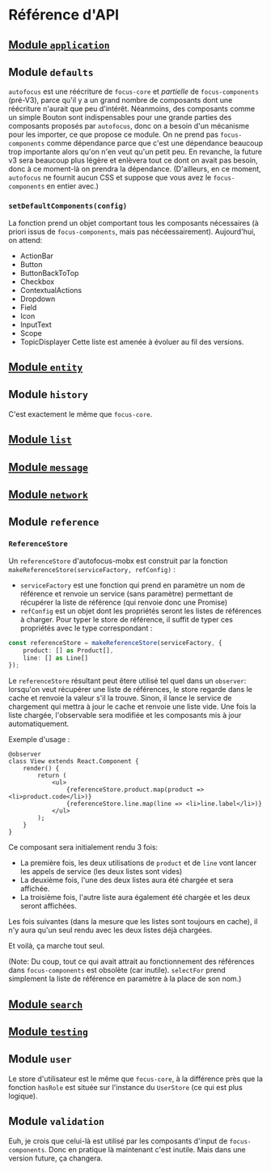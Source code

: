# Référence d'API
## [Module `application`](application)

## Module `defaults`
`autofocus` est une réécriture de `focus-core` et *partielle* de `focus-components` (pré-V3), parce qu'il y a un grand nombre de composants dont une réécriture n'aurait que peu d'intérêt. Néanmoins, des composants comme un simple Bouton sont indispensables pour une grande parties des composants proposés par `autofocus`, donc on a besoin d'un mécanisme pour les importer, ce que propose ce module. On ne prend pas `focus-components` comme dépendance parce que c'est une dépendance beaucoup trop importante alors qu'on n'en veut qu'un petit peu. En revanche, la future v3 sera beaucoup plus légère et enlèvera tout ce dont on avait pas besoin, donc à ce moment-là on prendra la dépendance. (D'ailleurs, en ce moment, `autofocus` ne fournit aucun CSS et suppose que vous avez le `focus-components` en entier avec.)

### `setDefaultComponents(config)`
La fonction prend un objet comportant tous les composants nécessaires (à priori issus de `focus-components`, mais pas nécéessairement). Aujourd'hui, on attend:
- ActionBar
- Button
- ButtonBackToTop
- Checkbox
- ContextualActions
- Dropdown
- Field
- Icon
- InputText
- Scope
- TopicDisplayer
Cette liste est amenée à évoluer au fil des versions.

## [Module `entity`](entity)

## Module `history`
C'est exactement le même que `focus-core`.

## [Module `list`](list)
## [Module `message`](message)
## [Module `network`](network)

## Module `reference`
### `ReferenceStore`
Un `referenceStore` d'autofocus-mobx est construit par la fonction `makeReferenceStore(serviceFactory, refConfig)` :
* `serviceFactory` est une fonction qui prend en paramètre un nom de référence et renvoie un service (sans paramètre) permettant de récupérer la liste de référence (qui renvoie donc une Promise)
* `refConfig` est un objet dont les propriétés seront les listes de références à charger. Pour typer le store de référence, il suffit de typer ces propriétés avec le type correspondant :

```ts
const referenceStore = makeReferenceStore(serviceFactory, {
    product: [] as Product[],
    line: [] as Line[]
});
```

Le `referenceStore` résultant peut êtere utilisé tel quel dans un `observer`: lorsqu'on veut récupérer une liste de références, le store regarde dans le cache et renvoie la valeur s'il la trouve. Sinon, il lance le service de chargement qui mettra à jour le cache et renvoie une liste vide. Une fois la liste chargée, l'observable sera modifiée et les composants mis à jour automatiquement.

Exemple d'usage :

```tsx
@observer
class View extends React.Component {
    render() {
        return (
            <ul>
                {referenceStore.product.map(product => <li>product.code</li>)}
                {referenceStore.line.map(line => <li>line.label</li>)}
            </ul>
        );
    }
}
```

Ce composant sera initialement rendu 3 fois:
* La première fois, les deux utilisations de `product` et de `line` vont lancer les appels de service (les deux listes sont vides)
* La deuxième fois, l'une des deux listes aura été chargée et sera affichée.
* La troisième fois, l'autre liste aura également été chargée et les deux seront affichées.

Les fois suivantes (dans la mesure que les listes sont toujours en cache), il n'y aura qu'un seul rendu avec les deux listes déjà chargées.

Et voilà, ça marche tout seul.

(Note: Du coup, tout ce qui avait attrait au fonctionnement des références dans `focus-components` est obsolète (car inutile). `selectFor` prend simplement la liste de référence en paramètre à la place de son nom.)

## [Module `search`](search)
## [Module `testing`](testing)

## Module `user`
Le store d'utilisateur est le même que `focus-core`, à la différence près que la fonction `hasRole` est située sur l'instance du `UserStore` (ce qui est plus logique).

## Module `validation`
Euh, je crois que celui-là est utilisé par les composants d'input de `focus-components`. Donc en pratique là maintenant c'est inutile. Mais dans une version future, ça changera.